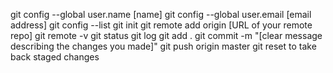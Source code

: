 git config --global user.name [name]
git config --global user.email [email address]
git config --list
git init
git remote add origin [URL of your remote repo]
git remote -v
git status
git log
git add .
git commit -m "[clear message describing the changes you made]"
git push origin master
git reset to take back staged changes
